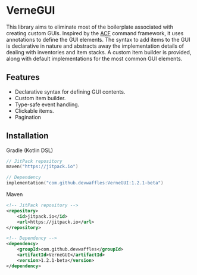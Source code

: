 VerneGUI
===

This library aims to eliminate most of the boilerplate associated with
creating custom GUIs. Inspired by the [ACF](https://github.com/aikar/commands) command framework, it uses annotations
to define the GUI elements. The syntax to add items to the GUI is declarative in nature and abstracts away the
implementation details of dealing with inventories and item stacks. A custom item builder is provided, along with
default implementations for the most common GUI elements.

## Features

- Declarative syntax for defining GUI contents.
- Custom item builder.
- Type-safe event handling.
- Clickable items.
- Pagination

## Installation

Gradle (Kotlin DSL)

```kotlin
// JitPack repository
maven("https://jitpack.io")
```
```kotlin
// Dependency
implementation("com.github.devwaffles:VerneGUI:1.2.1-beta")
```

Maven
```xml
<!-- JitPack repository -->
<repository>
    <id>jitpack.io</id>
    <url>https://jitpack.io</url>
</repository>
```
```xml
<!-- Dependency -->
<dependency>
    <groupId>com.github.devwaffles</groupId>
    <artifactId>VerneGUI</artifactId>
    <version>1.2.1-beta</version>
</dependency>
```
